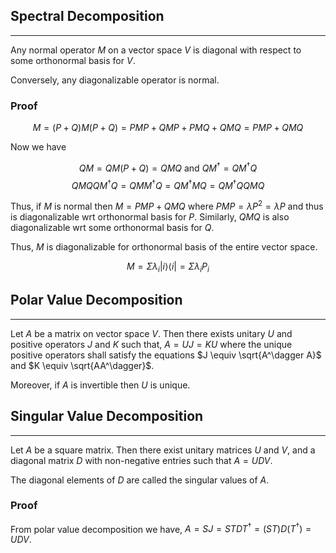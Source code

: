 ## Spectral Decomposition
---
Any normal operator $M$ on a vector space $V$ is diagonal with respect to some orthonormal basis for $V$. 

Conversely, any diagonalizable operator is normal.

### Proof

$$
M = (P+Q)M(P+Q) = PMP+QMP+PMQ+QMQ = PMP + QMQ
$$

Now we have

$$
QM = QM(P+Q) = QMQ \text{ and } QM^\dagger = QM^\dagger Q$$$$
QMQQM^\dagger Q = QMM^\dagger Q = QM^\dagger MQ = QM^\dagger QQMQ
$$

Thus, if $M$ is normal then $M = PMP + QMQ$ where $PMP = \lambda P^2 = \lambda P$ and thus is diagonalizable wrt orthonormal basis for $P$. Similarly, $QMQ$ is also diagonalizable wrt some orthonormal basis for $Q$.

Thus, $M$ is diagonalizable for orthonormal basis of the entire vector space.

$$
M = \Sigma \lambda_i \vert i\rangle \langle i \vert = \Sigma \lambda_i P_i
$$

## Polar Value Decomposition
---
Let $A$ be a matrix on vector space $V$. Then there exists unitary $U$ and positive operators $J$ and $K$ such that, $A= UJ=KU$ where the unique positive operators shall satisfy the equations $J \equiv \sqrt{A^\dagger A}$ and $K \equiv \sqrt{AA^\dagger}$.

Moreover, if $A$ is invertible then $U$ is unique.

## Singular Value Decomposition
---
Let $A$ be a square matrix. Then there exist unitary matrices $U$ and $V$, and a diagonal matrix $D$ with non-negative entries such that $A = UDV$.

The diagonal elements of $D$ are called the singular values of $A$.

### Proof

From polar value decomposition we have, $A = SJ = STDT^\dagger = (ST)D(T^\dagger) = UDV$.
